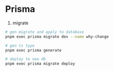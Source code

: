 # Prisma

1. migrate

```bash
# gen migrate and apply to database
pnpm exec prisma migrate dev --name why-change

# gen ts type
pnpm exec prisma generate

# deploy to new db
pnpm exec prisma migrate deploy
```
